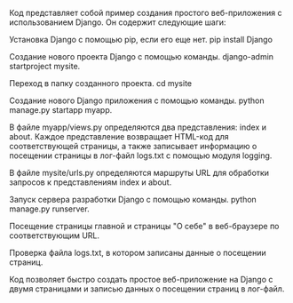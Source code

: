 
Код представляет собой пример создания простого веб-приложения с использованием Django.
Он содержит следующие шаги:

Установка Django с помощью pip, если его еще нет.
   pip install Django


Создание нового проекта Django с помощью команды. 
django-admin startproject mysite.

Переход в папку созданного проекта.
   cd mysite


Создание нового Django приложения с помощью команды. 
python manage.py startapp myapp.

В файле myapp/views.py определяются два представления: index и about. Каждое представление возвращает HTML-код для соответствующей страницы, а также записывает информацию о посещении страницы в лог-файл logs.txt с помощью модуля logging.

В файле mysite/urls.py определяются маршруты URL для обработки запросов к представлениям index и about.

Запуск сервера разработки Django с помощью команды. 
python manage.py runserver.

Посещение страницы главной и страницы "О себе" в веб-браузере по соответствующим URL.

Проверка файла logs.txt, в котором записаны данные о посещении страниц.

Код позволяет быстро создать простое веб-приложение на Django с двумя страницами и записью данных о посещении страниц в лог-файл.